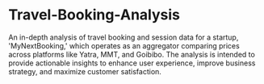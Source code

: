 # Travel-Booking-Analysis
 An in-depth analysis of travel booking and session data for a startup, 'MyNextBooking,' which operates as an aggregator comparing prices across platforms like Yatra, MMT, and Goibibo. The analysis is intended to provide actionable insights to enhance user experience, improve business strategy, and maximize customer satisfaction. 
